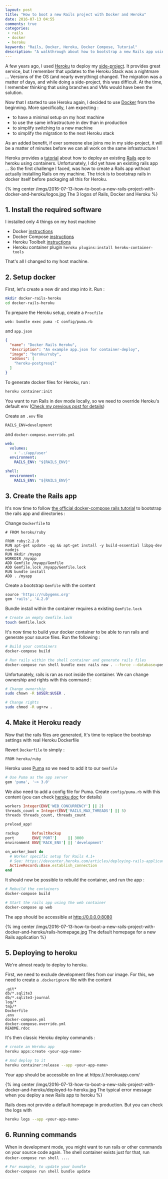 ```yaml
---
layout: post
title: "How to boot a new Rails project with Docker and Heroku"
date: 2016-07-13 04:55
comments: true
categories:
 - rails
 - docker
 - heroku
keywords: "Rails, Docker, Heroku, Docker Compose, Tutorial"
description: "A walkthrough about how to bootstrap a new Rails app using Docker, and then to deploy it to Heroku"
---
```

A few years ago, I used [Heroku](http://www.heroku.com) to deploy my [side-project](https://github.com/philou/mes-courses). It provides great service, but I remember that updates to the Heroku Stack was a nightmare ... Versions of the OS (and nearly everything) changed. The migration was a matter of days, and while doing a side-project, this was difficult. At the time, I remember thinking that using branches and VMs would have been the solution.

Now that I started to use Heroku again, I decided to use [Docker](http://www.docker.com) from the beginning. More specifically, I am expecting :

- to have a minimal setup on my host machine
- to use the same infrastructure in dev than in production
- to simplify switching to a new machine
- to simplify the migration to the next Heroku stack

As an added benefit, if ever someone else joins me in my side-project, it will be a matter of minutes before we can all work on the same infrastructure !

Heroku provides a [tutorial](https://devcenter.heroku.com/articles/local-development-with-docker) about how to deploy an existing [Rails](http://rubyonrails.org/) app to heroku using containers. Unfortunately, I did yet have an existing rails app ... So the first challenge I faced, was how to create a Rails app without actually installing Rails on my machine. The trick is to bootstrap rails in docker itself before packaging all this for Heroku.

{% img center /imgs/2016-07-13-how-to-boot-a-new-rails-project-with-docker-and-heroku/logos.jpg The 3 logos of Rails, Docker and Heroku %}

## 1. Install the required software

I installed only 4 things on my host machine
- Docker [instructions](https://docs.docker.com/engine/installation/)
- Docker Compose [instructions](https://docs.docker.com/compose/install/)
- Heroku Toolbelt [instructions](https://toolbelt.heroku.com/)
- Heroku container plugin ```heroku plugins:install heroku-container-tools```

That's all I changed to my host machine.

## 2. Setup docker

First, let's create a new dir and step into it. Run :
```bash
mkdir docker-rails-heroku
cd docker-rails-heroku
```
To prepare the Heroku setup, create a ```Procfile```
```
web: bundle exec puma -C config/puma.rb
```
and ```app.json```
```json
{
  "name": "Docker Rails Heroku",
  "description": "An example app.json for container-deploy",
  "image": "heroku/ruby",
  "addons": [
    "heroku-postgresql"
  ]
}
```
To generate docker files for Heroku, run :
```bash
heroku container:init
```
You want to run Rails in dev mode locally, so we need to override Heroku's default env ([Check my previous post for details](/docker-compose-trick-how-to-have-an-overridable-environment-variable-in-development-mode/))

Create an ```.env``` file
```
RAILS_ENV=development
```
and ```docker-compose.override.yml```
```yaml
web:
  volumes:
    - '.:/app/user'
  environment:
    RAILS_ENV: "${RAILS_ENV}"

shell:
  environment:
    RAILS_ENV: "${RAILS_ENV}"
```

## 3. Create the Rails app

It's now time to follow [the official docker-compose rails tutorial](https://docs.docker.com/compose/rails/) to bootstrap the rails app and directories :

Change ```Dockerfile``` to
```
# FROM heroku/ruby

FROM ruby:2.2.0
RUN apt-get update -qq && apt-get install -y build-essential libpq-dev nodejs
RUN mkdir /myapp
WORKDIR /myapp
ADD Gemfile /myapp/Gemfile
ADD Gemfile.lock /myapp/Gemfile.lock
RUN bundle install
ADD . /myapp
```

Create a bootstrap ```Gemfile``` with the content
```ruby
source 'https://rubygems.org'
gem 'rails', '4.2.0'
```
Bundle install within the container requires a existing ```Gemfile.lock```
```bash
# Create an empty Gemfile.lock
touch Gemfile.lock
```

It's now time to build your docker container to be able to run rails and generate your source files. Run the following :
```bash
# Build your containers
docker-compose build

# Run rails within the shell container and generate rails files
docker-compose run shell bundle exec rails new . --force --database=postgresql --skip-bundle
```

Unfortunately, rails is ran as root inside the container. We can change ownership and rights with this command :
```bash
# Change ownership
sudo chown -R $USER:$USER .

# Change rights
sudo chmod -R ug+rw .
```

## 4. Make it Heroku ready

Now that the rails files are generated, It's time to replace the bootstrap settings with real Heroku Dockerfile

Revert ```Dockerfile``` to simply :
```
FROM heroku/ruby
```

Heroku uses [Puma](http://puma.io/) so we need to add it to our ```Gemfile```
```ruby
# Use Puma as the app server
gem 'puma', '~> 3.0'
```
We also need to add a config file for Puma. Create ```config/puma.rb``` with this content (you can check [heroku doc](https://devcenter.heroku.com/articles/deploying-rails-applications-with-the-puma-web-server#adding-puma-to-your-application) for details)
```ruby
workers Integer(ENV['WEB_CONCURRENCY'] || 2)
threads_count = Integer(ENV['RAILS_MAX_THREADS'] || 5)
threads threads_count, threads_count

preload_app!

rackup      DefaultRackup
port        ENV['PORT']     || 3000
environment ENV['RACK_ENV'] || 'development'

on_worker_boot do
  # Worker specific setup for Rails 4.1+
  # See: https://devcenter.heroku.com/articles/deploying-rails-applications-with-the-puma-web-server#on-worker-boot
  ActiveRecord::Base.establish_connection
end
```

It should now be possible to rebuild the container, and run the app :
```bash
# Rebuild the containers
docker-compose build

# Start the rails app using the web container
docker-compose up web
```
The app should be accessible at http://0.0.0.0:8080

{% img center /imgs/2016-07-13-how-to-boot-a-new-rails-project-with-docker-and-heroku/rails-homepage.jpg The default homepage for a new Rails application %}

## 5. Deploying to heroku

We're almost ready to deploy to heroku.

First, we need to exclude development files from our image. For this, we need to create a ```.dockerignore``` file with the content
```
.git*
db/*.sqlite3
db/*.sqlite3-journal
log/*
tmp/*
Dockerfile
.env
docker-compose.yml
docker-compose.override.yml
README.rdoc
```
It's then classic Heroku deploy commands :

```bash
# create an Heroku app
heroku apps:create <your-app-name>

# And deploy to it
heroku container:release --app <your-app-name>
```

Your app should be accessible on line at https://<your-app-name>.herokuapp.com/

{% img center /imgs/2016-07-13-how-to-boot-a-new-rails-project-with-docker-and-heroku/deployed-to-heroku.jpg The typical error message when you deploy a new Rails app to heroku %}

Rails does not provide a default homepage in production. But you can check the logs with

```bash
heroku logs --app <your-app-name>
```

## 6. Running commands

When in development mode, you might want to run rails or other commands on your source code again. The shell container exists just for that, run ```docker-compose run shell ...```.
```bash
# For example, to update your bundle
docker-compose run shell bundle update
```
